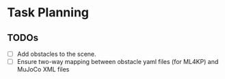 # Task Planning
## TODOs
- [ ] Add obstacles to the scene.
- [ ] Ensure two-way mapping between obstacle yaml files (for ML4KP) and MuJoCo XML files